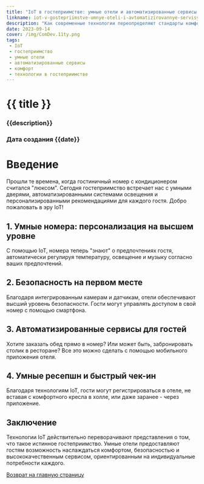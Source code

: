 ```yaml
---
title: "IoT в гостеприимстве: умные отели и автоматизированные сервисы для гостей"
linkname: iot-v-gostepriimstve-umnye-oteli-i-avtomatizirovannye-servisy-dlya-gostey
description: "Как современные технологии переопределяют стандарты комфорта и обслуживания в сфере гостеприимства."
date: 2023-09-14
cover: /img/ComDev.11ty.png
tags: 
 - IoT
 - гостеприимство
 - умные отели
 - автоматизированные сервисы
 - комфорт
 - технологии в гостеприимстве
---
```


# {{ title }}
### {{description}}
### Дата создания {{date}}

# Введение
Прошли те времена, когда гостиничный номер с кондиционером считался "люксом". Сегодня гостеприимство встречает нас с умными дверями, автоматизированными системами освещения и персонализированными рекомендациями для каждого гостя. Добро пожаловать в эру IoT!

## 1. Умные номера: персонализация на высшем уровне
С помощью IoT, номера теперь "знают" о предпочтениях гостя, автоматически регулируя температуру, освещение и музыку согласно ваших предпочтений.

## 2. Безопасность на первом месте
Благодаря интегрированным камерам и датчикам, отели обеспечивают высший уровень безопасности. Гости могут управлять доступом в свой номер с помощью смартфона.

## 3. Автоматизированные сервисы для гостей
Хотите заказать обед прямо в номер? Или может быть, забронировать столик в ресторане? Все это можно сделать с помощью мобильного приложения отеля.

## 4. Умные ресепшн и быстрый чек-ин
Благодаря технологиям IoT, гости могут регистрироваться в отеле, не вставая с комфортного кресла в холле, или даже заранее - через приложение.

## Заключение
Технологии IoT действительно переворачивают представления о том, что такое истинное гостеприимство. Умные отели предоставляют гостям возможность наслаждаться комфортом, безопасностью и высококачественным сервисом, ориентированным на индивидуальные потребности каждого.

[Возврат на главную страницу](/)